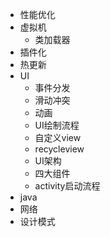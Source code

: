 - 性能优化
- 虚拟机
  - 类加载器
- 插件化
- 热更新
- UI
  - 事件分发
  - 滑动冲突
  - 动画
  - UI绘制流程
  - 自定义view
  - recycleview
  - UI架构
  - 四大组件
  - activity启动流程
- java
- 网络
- 设计模式